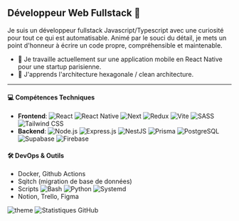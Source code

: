 ## Développeur Web Fullstack 💫

Je suis un développeur fullstack Javascript/Typescript avec une curiosité pour tout ce qui est automatisable. Animé par le souci du détail, je mets un point d'honneur à écrire un code propre, compréhensible et maintenable.

- 🔭 Je travaille actuellement sur une application mobile en React Native pour une startup parisienne.
- 🌱 J'apprends l'architecture hexagonale / clean architecture.
___
#### 💻 Compétences Techniques
- **Frontend**: ![React](https://img.shields.io/badge/-React-61DAFB?style=flat&logo=react&logoColor=black) ![React Native](https://img.shields.io/badge/React_Native-61DAFB?style=flat&logo=React&logoColor=black) ![Next](https://img.shields.io/badge/Next-black?style=flat&logo=next.js&logoColor=white) ![Redux](https://img.shields.io/badge/Redux_Toolkit-593d88?logo=redux&logoColor=white) ![Vite](https://img.shields.io/badge/-Vite-646CFF?style=flat&logo=vite&logoColor=white) ![SASS](https://img.shields.io/badge/-SASS-CC6699?style=flat&logo=sass&logoColor=white) ![Tailwind CSS](https://img.shields.io/badge/-Tailwind_CSS-06B6D4?style=flat&logo=tailwind-css&logoColor=white)
- **Backend**: ![Node.js](https://img.shields.io/badge/-Node.js-339933?style=flat&logo=node.js&logoColor=white) ![Express.js](https://img.shields.io/badge/-Express.js-000000?style=flat&logo=express&logoColor=white) ![NestJS](https://img.shields.io/badge/-NestJs-ea2845?style=flat&logo=nestjs&logoColor=white) ![Prisma](https://img.shields.io/badge/-Prisma-333333?style=flat&logo=Prisma) ![PostgreSQL](https://img.shields.io/badge/-PostgreSQL-336791?style=flat&logo=postgresql&logoColor=white) ![Supabase](https://shields.io/badge/supabase-black?logo=supabase&style=flat) ![Firebase](https://img.shields.io/badge/Firebase-FFCA28?style=flat&logo=Firebase&logoColor=white)

#### 🛠️ DevOps & Outils
- Docker, Github Actions
- Sqitch (migration de base de données)
- Scripts ![Bash](https://img.shields.io/badge/bash-4EAA25?style=flat&logo=gnubash&logoColor=white) ![Python](https://img.shields.io/badge/python-3670A0?style=flat&logo=python&logoColor=white) ![Systemd](https://img.shields.io/badge/systemd-AA4E25?style=flat&logo=linux&logoColor=white)
- Notion, Trello, Figma

![theme](https://github-readme-stats-sable-psi-92.vercel.app/api/top-langs/?username=simonc56&locale=fr&hide_border=true&theme=noctis_minimus)
![Statistiques GitHub](https://github-readme-stats-sable-psi-92.vercel.app/api?username=simonc56&locale=fr&hide_border=true&hide=issues&show_icons=true&theme=noctis_minimus)
